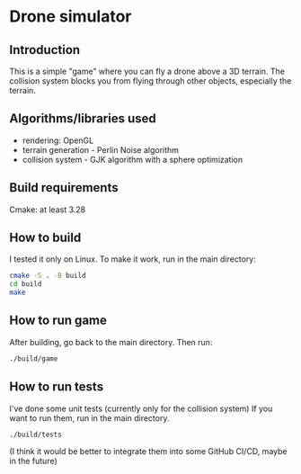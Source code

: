 # Drone simulator
## Introduction
This is a simple "game" where you can fly a drone above a 3D terrain.
The collision system blocks you from flying through other objects, especially the terrain.

## Algorithms/libraries used
- rendering: OpenGL
- terrain generation - Perlin Noise algorithm
- collision system - GJK algorithm with a sphere optimization

## Build requirements
Cmake: at least 3.28

## How to build
I tested it only on Linux. To make it work, run in the main directory:

```bash
cmake -S . -B build
cd build
make
```

## How to run game
After building, go back to the main directory. Then run:

```bash
./build/game
```

## How to run tests
I've done some unit tests (currently only for the collision system)
If you want to run them, run in the main directory.
```bash
./build/tests
```
(I think it would be better to integrate them into some GitHub CI/CD, maybe in the future)
